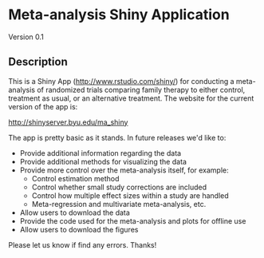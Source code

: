# Meta-analysis Shiny Application

Version 0.1

## Description

This is a Shiny App (http://www.rstudio.com/shiny/) for conducting a meta-analysis of randomized trials comparing family therapy to either control, treatment as usual, or an alternative treatment. The website for the current version of the app is:

http://shinyserver.byu.edu/ma_shiny

The app is pretty basic as it stands. In future releases we'd like to:

* Provide additional information regarding the data
* Provide additional methods for visualizing the data
* Provide more control over the meta-analysis itself, for example:
	* Control estimation method
	* Control whether small study corrections are included
	* Control how multiple effect sizes within a study are handled
	* Meta-regression and multivariate meta-analysis, etc.
* Allow users to download the data
* Provide the code used for the meta-analysis and plots for offline use
* Allow users to download the figures

Please let us know if find any errors. Thanks!

